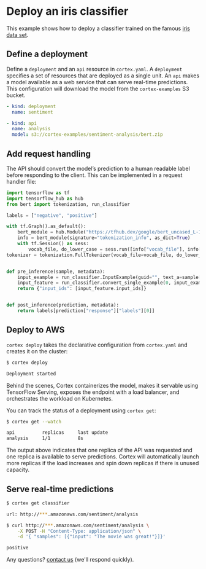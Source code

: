 # Deploy an iris classifier

This example shows how to deploy a classifier trained on the famous [iris data set](https://archive.ics.uci.edu/ml/datasets/iris).

## Define a deployment

Define a `deployment` and an `api` resource in `cortex.yaml`. A `deployment` specifies a set of resources that are deployed as a single unit. An `api` makes a model available as a web service that can serve real-time predictions. This configuration will download the model from the `cortex-examples` S3 bucket.

```yaml
- kind: deployment
  name: sentiment

- kind: api
  name: analysis
  model: s3://cortex-examples/sentiment-analysis/bert.zip
```

## Add request handling

The API should convert the model’s prediction to a human readable label before responding to the client. This can be implemented in a request handler file:

```python
import tensorflow as tf
import tensorflow_hub as hub
from bert import tokenization, run_classifier

labels = ["negative", "positive"]

with tf.Graph().as_default():
    bert_module = hub.Module("https://tfhub.dev/google/bert_uncased_L-12_H-768_A-12/1")
    info = bert_module(signature="tokenization_info", as_dict=True)
    with tf.Session() as sess:
        vocab_file, do_lower_case = sess.run([info["vocab_file"], info["do_lower_case"]])
tokenizer = tokenization.FullTokenizer(vocab_file=vocab_file, do_lower_case=do_lower_case)


def pre_inference(sample, metadata):
    input_example = run_classifier.InputExample(guid="", text_a=sample["input"], label=0)
    input_feature = run_classifier.convert_single_example(0, input_example, [0, 1], 128, tokenizer)
    return {"input_ids": [input_feature.input_ids]}


def post_inference(prediction, metadata):
    return labels[prediction["response"]["labels"][0]]
```

## Deploy to AWS

`cortex deploy` takes the declarative configuration from `cortex.yaml` and creates it on the cluster:

```bash
$ cortex deploy

Deployment started
```

Behind the scenes, Cortex containerizes the model, makes it servable using TensorFlow Serving, exposes the endpoint with a load balancer, and orchestrates the workload on Kubernetes.

You can track the status of a deployment using `cortex get`:

```bash
$ cortex get --watch

api          replicas     last update
analysis     1/1          8s
```

The output above indicates that one replica of the API was requested and one replica is available to serve predictions. Cortex will automatically launch more replicas if the load increases and spin down replicas if there is unused capacity.

## Serve real-time predictions

```bash
$ cortex get classifier

url: http://***.amazonaws.com/sentiment/analysis

$ curl http://***.amazonaws.com/sentiment/analysis \
    -X POST -H "Content-Type: application/json" \
    -d '{ "samples": [{"input": "The movie was great!"}]}'

positive
```

Any questions? [contact us](hello@cortex.dev) (we'll respond quickly).
